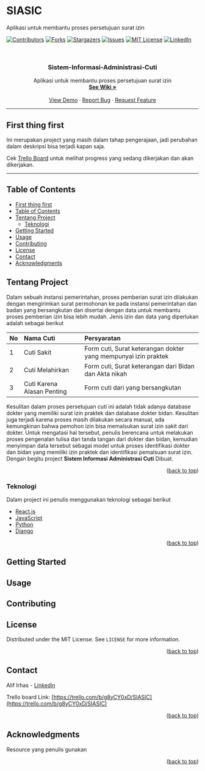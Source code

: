 # SIASIC
Aplikasi untuk membantu proses persetujuan surat izin 

<div id="top"></div>
<!--
*** Thanks for checking out the Best-README-Template. If you have a suggestion
*** that would make this better, please fork the repo and create a pull request
*** or simply open an issue with the tag "enhancement".
*** Don't forget to give the project a star!
*** Thanks again! Now go create something AMAZING! :D
-->



<!-- PROJECT SHIELDS -->
<!--
*** I'm using markdown "reference style" links for readability.
*** Reference links are enclosed in brackets [ ] instead of parentheses ( ).
*** See the bottom of this document for the declaration of the reference variables
*** for contributors-url, forks-url, etc. This is an optional, concise syntax you may use.
*** https://www.markdownguide.org/basic-syntax/#reference-style-links
-->
[![Contributors][contributors-shield]][contributors-url]
[![Forks][forks-shield]][forks-url]
[![Stargazers][stars-shield]][stars-url]
[![Issues][issues-shield]][issues-url]
[![MIT License][license-shield]][license-url]
[![LinkedIn][linkedin-shield]][linkedin-url]



<!-- PROJECT LOGO -->
<br />
<div align="center">
<!--   <a href="https://github.com/othneildrew/Best-README-Template">
    <img src="images/logo.png" alt="Logo" width="80" height="80">
  </a> -->

  <h3 align="center">Sistem-Informasi-Administrasi-Cuti</h3>

  <p align="center">
    Aplikasi untuk membantu proses persetujuan surat izin 
    <br />
    <a href="https://github.com/alifirhas/SIASIC/wiki"><strong>See Wiki »</strong></a>
    <br />
    <br />
    <a href="">View Demo</a>
    ·
    <a href="https://github.com/alifirhas/SIASIC/issues">Report Bug</a>
    ·
    <a href="https://github.com/alifirhas/SIASIC/issues">Request Feature</a>
  </p>
</div>



<!-- TABLE OF CONTENTS -->
* * *
## First thing first

Ini merupakan project yang masih dalam tahap pengerajaan, jadi perubahan dalam deskripsi bisa terjadi kapan saja.

Cek [Trello Board](https://trello.com/b/g8yCY0xD/SIASIC) untuk melihat progress yang sedang dikerjakan dan akan dikerjakan.
* * *
## Table of Contents

  - [First thing first](#first-thing-first)
  - [Table of Contents](#table-of-contents)
  - [Tentang Project](#tentang-project)
    - [Teknologi](#teknologi)
  - [Getting Started](#getting-started)
  - [Usage](#usage)
  - [Contributing](#contributing)
  - [License](#license)
  - [Contact](#contact)
  - [Acknowledgments](#acknowledgments)

<!-- ABOUT THE PROJECT -->
## Tentang Project

<!-- [![Product Name Screen Shot][product-screenshot]](https://example.com) -->

Dalam sebuah instansi pemerintahan, proses pemberian surat izin dilakukan dengan mengirimkan surat permohonan ke pada instansi pemerintahan dan badan yang bersangkutan dan disertai dengan data untuk membantu proses pemberian izin bisa lebih mudah. Jenis izin dan data yang diperlukan adalah sebagai berikut

| No   | Nama Cuti                  | Persyaratan                                                    |
| :--- | :------------------------- | :------------------------------------------------------------- |
| 1    | Cuti Sakit                 | Form cuti, Surat keterangan dokter yang mempunyai izin praktek |
| 2    | Cuti Melahirkan            | Form cuti, Surat keterangan dari Bidan dan Akta nikah          |
| 3    | Cuti Karena Alasan Penting | Form cuti dari yang bersangkutan                               |

Kesulitan dalam proses persetujuan cuti ini adalah tidak adanya database dokter yang memiliki surat izin praktek dan database dokter bidan. Kesulitan juga terjadi karena proses masih dilakukan secara manual, ada kemungkinan bahwa  pemohon izin bisa memalsukan surat  izin sakit dari dokter. Untuk mengatasi hal tersebut, penulis berencana untuk melakukan proses pengenalan tulisa dan tanda tangan dari dokter dan bidan, kemudian menyimpan data tersebut sebagai model untuk proses identifikasi dokter dan bidan yang memiliki izin praktek dan identifikasi pemalsuan surat izin. Dengan begitu project **Sistem Informasi Administrasi Cuti** Dibuat.

<p align="right">(<a href="#top">back to top</a>)</p>



### Teknologi

Dalam project ini penulis menggunakan teknologi sebagai berikut

* [React.js](https://reactjs.org/)
* [JavaScript](https://www.javascript.com/)
* [Python](https://www.python.org/)
* [Django](https://www.djangoproject.com/)

<p align="right">(<a href="#top">back to top</a>)</p>



<!-- GETTING STARTED -->
## Getting Started

<!-- This is an example of how you may give instructions on setting up your project locally.
To get a local copy up and running follow these simple example steps.

### Prerequisites

This is an example of how to list things you need to use the software and how to install them.
* npm
  ```sh
  npm install npm@latest -g
  ```

### Installation

_Below is an example of how you can instruct your audience on installing and setting up your app. This template doesn't rely on any external dependencies or services._

1. Get a free API Key at [https://example.com](https://example.com)
2. Clone the repo
   ```sh
   git clone https://github.com/your_username_/Project-Name.git
   ```
3. Install NPM packages
   ```sh
   npm install
   ```
4. Enter your API in `config.js`
   ```js
   const API_KEY = 'ENTER YOUR API';
   ```

<p align="right">(<a href="#top">back to top</a>)</p> -->



<!-- USAGE EXAMPLES -->
## Usage

<!-- Use this space to show useful examples of how a project can be used. Additional screenshots, code examples and demos work well in this space. You may also link to more resources.

_For more examples, please refer to the [Documentation](https://example.com)_

<p align="right">(<a href="#top">back to top</a>)</p> -->


<!-- CONTRIBUTING -->
## Contributing

<!-- Contributions are what make the open source community such an amazing place to learn, inspire, and create. Any contributions you make are **greatly appreciated**.

If you have a suggestion that would make this better, please fork the repo and create a pull request. You can also simply open an issue with the tag "enhancement".
Don't forget to give the project a star! Thanks again!

1. Fork the Project
2. Create your Feature Branch (`git checkout -b feature/AmazingFeature`)
3. Commit your Changes (`git commit -m 'Add some AmazingFeature'`)
4. Push to the Branch (`git push origin feature/AmazingFeature`)
5. Open a Pull Request

<p align="right">(<a href="#top">back to top</a>)</p> -->



<!-- LICENSE -->
## License

Distributed under the MIT License. See `LICENSE` for more information.

<p align="right">(<a href="#top">back to top</a>)</p>



<!-- CONTACT -->
## Contact

Alif Irhas - [Linkedin](https://www.linkedin.com/in/alif-irhas-0750331b3/)

Trello board Link: [https://trello.com/b/g8yCY0xD/SIASIC](https://trello.com/b/g8yCY0xD/SIASIC)

<p align="right">(<a href="#top">back to top</a>)</p>



<!-- ACKNOWLEDGMENTS -->
## Acknowledgments

Resource yang penulis gunakan

<p align="right">(<a href="#top">back to top</a>)</p>



<!-- MARKDOWN LINKS & IMAGES -->
<!-- https://www.markdownguide.org/basic-syntax/#reference-style-links -->
[contributors-shield]: https://img.shields.io/github/contributors/alifirhas/SIASIC.svg?style=for-the-badge
[contributors-url]: https://github.com/alifirhas/SIASIC/graphs/contributors
[forks-shield]: https://img.shields.io/github/forks/alifirhas/SIASIC.svg?style=for-the-badge
[forks-url]: https://github.com/alifirhas/SIASIC/network/members
[stars-shield]: https://img.shields.io/github/stars/alifirhas/SIASIC.svg?style=for-the-badge
[stars-url]: https://github.com/alifirhas/SIASIC/stargazers
[issues-shield]: https://img.shields.io/github/issues/alifirhas/SIASIC.svg?style=for-the-badge
[issues-url]: https://github.com/alifirhas/SIASIC/issues
[license-shield]: https://img.shields.io/github/license/alifirhas/SIASIC.svg?style=for-the-badge
[license-url]: https://github.com/alifirhas/SIASIC/blob/master/LICENSE
[linkedin-shield]: https://img.shields.io/badge/-LinkedIn-black.svg?style=for-the-badge&logo=linkedin&colorB=555
[linkedin-url]: https://www.linkedin.com/in/alif-irhas-0750331b3/
[product-screenshot]: images/screenshot.png
